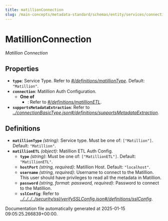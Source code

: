 ```yaml
---
title: matillionConnection
slug: /main-concepts/metadata-standard/schemas/entity/services/connections/pipeline/matillionconnection
---
```


# MatillionConnection

*Matillion Connection*

## Properties

- **`type`**: Service Type. Refer to *[#/definitions/matillionType](#definitions/matillionType)*. Default: `"Matillion"`.
- **`connection`**: Matillion Auth Configuration.
  - **One of**
    - : Refer to *[#/definitions/matillionETL](#definitions/matillionETL)*.
- **`supportsMetadataExtraction`**: Refer to *[../connectionBasicType.json#/definitions/supportsMetadataExtraction](#/connectionBasicType.json#/definitions/supportsMetadataExtraction)*.
## Definitions

- **`matillionType`** *(string)*: Service type. Must be one of: `["Matillion"]`. Default: `"Matillion"`.
- **`matillionETL`** *(object)*: Matillion ETL Auth Config.
  - **`type`** *(string)*: Must be one of: `["MatillionETL"]`. Default: `"MatillionETL"`.
  - **`hostPort`** *(string, required)*: Matillion Host. Default: `"localhost"`.
  - **`username`** *(string, required)*: Username to connect to the Matillion. This user should have privileges to read all the metadata in Matillion.
  - **`password`** *(string, format: password, required)*: Password to connect to the Matillion.
  - **`sslConfig`**: Refer to *[../../../../security/ssl/verifySSLConfig.json#/definitions/sslConfig](#/../../../security/ssl/verifySSLConfig.json#/definitions/sslConfig)*.


Documentation file automatically generated at 2025-01-15 09:05:25.266839+00:00.
